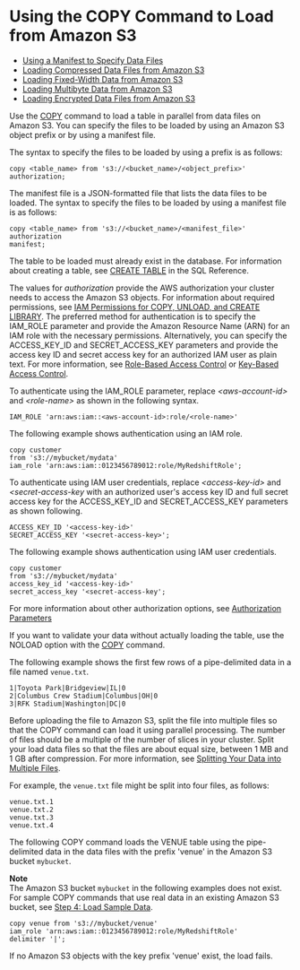 # Using the COPY Command to Load from Amazon S3<a name="t_loading-tables-from-s3"></a>


+ [Using a Manifest to Specify Data Files](loading-data-files-using-manifest.md)
+ [Loading Compressed Data Files from Amazon S3](t_loading-gzip-compressed-data-files-from-S3.md)
+ [Loading Fixed\-Width Data from Amazon S3](t_loading_fixed_width_data.md)
+ [Loading Multibyte Data from Amazon S3](t_loading_unicode_data.md)
+ [Loading Encrypted Data Files from Amazon S3](c_loading-encrypted-files.md)

Use the [COPY](r_COPY.md) command to load a table in parallel from data files on Amazon S3\. You can specify the files to be loaded by using an Amazon S3 object prefix or by using a manifest file\.

The syntax to specify the files to be loaded by using a prefix is as follows:

```
copy <table_name> from 's3://<bucket_name>/<object_prefix>'
authorization;
```

 The manifest file is a JSON\-formatted file that lists the data files to be loaded\. The syntax to specify the files to be loaded by using a manifest file is as follows:

```
copy <table_name> from 's3://<bucket_name>/<manifest_file>'
authorization
manifest;
```

The table to be loaded must already exist in the database\. For information about creating a table, see [CREATE TABLE](r_CREATE_TABLE_NEW.md) in the SQL Reference\. 

The values for *authorization* provide the AWS authorization your cluster needs to access the Amazon S3 objects\. For information about required permissions, see [IAM Permissions for COPY, UNLOAD, and CREATE LIBRARY](copy-usage_notes-access-permissions.md#copy-usage_notes-iam-permissions)\. The preferred method for authentication is to specify the IAM\_ROLE parameter and provide the Amazon Resource Name \(ARN\) for an IAM role with the necessary permissions\. Alternatively, you can specify the ACCESS\_KEY\_ID and SECRET\_ACCESS\_KEY parameters and provide the access key ID and secret access key for an authorized IAM user as plain text\. For more information, see [Role\-Based Access Control](copy-usage_notes-access-permissions.md#copy-usage_notes-access-role-based) or [Key\-Based Access Control](copy-usage_notes-access-permissions.md#copy-usage_notes-access-key-based)\. 

To authenticate using the IAM\_ROLE parameter, replace *<aws\-account\-id>* and *<role\-name>* as shown in the following syntax\. 

```
IAM_ROLE 'arn:aws:iam::<aws-account-id>:role/<role-name>'
```

The following example shows authentication using an IAM role\.

```
copy customer 
from 's3://mybucket/mydata' 
iam_role 'arn:aws:iam::0123456789012:role/MyRedshiftRole';
```

To authenticate using IAM user credentials, replace *<access\-key\-id>* and *<secret\-access\-key* with an authorized user's access key ID and full secret access key for the ACCESS\_KEY\_ID and SECRET\_ACCESS\_KEY parameters as shown following\.

```
ACCESS_KEY_ID '<access-key-id>'
SECRET_ACCESS_KEY '<secret-access-key>';
```

The following example shows authentication using IAM user credentials\.

```
copy customer 
from 's3://mybucket/mydata' 
access_key_id '<access-key-id>'
secret_access_key '<secret-access-key';
```

For more information about other authorization options, see [Authorization Parameters](copy-parameters-authorization.md)

If you want to validate your data without actually loading the table, use the NOLOAD option with the [COPY](r_COPY.md) command\.

The following example shows the first few rows of a pipe\-delimited data in a file named `venue.txt`\.

```
1|Toyota Park|Bridgeview|IL|0
2|Columbus Crew Stadium|Columbus|OH|0
3|RFK Stadium|Washington|DC|0
```

Before uploading the file to Amazon S3, split the file into multiple files so that the COPY command can load it using parallel processing\. The number of files should be a multiple of the number of slices in your cluster\. Split your load data files so that the files are about equal size, between 1 MB and 1 GB after compression\. For more information, see [Splitting Your Data into Multiple Files](t_splitting-data-files.md)\.

For example, the `venue.txt` file might be split into four files, as follows:

```
venue.txt.1
venue.txt.2
venue.txt.3
venue.txt.4
```

The following COPY command loads the VENUE table using the pipe\-delimited data in the data files with the prefix 'venue' in the Amazon S3 bucket `mybucket`\. 

**Note**  
The Amazon S3 bucket `mybucket` in the following examples does not exist\. For sample COPY commands that use real data in an existing Amazon S3 bucket, see [ Step 4: Load Sample Data](cm-dev-t-load-sample-data.md)\.

```
copy venue from 's3://mybucket/venue'
iam_role 'arn:aws:iam::0123456789012:role/MyRedshiftRole'
delimiter '|';
```

If no Amazon S3 objects with the key prefix 'venue' exist, the load fails\.